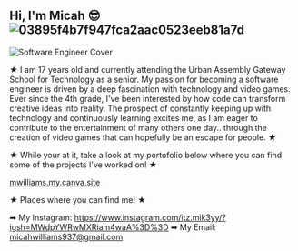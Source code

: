 ## Hi, I'm Micah 😎 ![03895f4b7f947fca2aac0523eeb81a7d](https://github.com/user-attachments/assets/ca029deb-12e5-446b-bc72-6145387f9b3a)


![Software Engineer Cover](https://github.com/user-attachments/assets/67df9815-fd51-4e38-8e94-21b5a6a2a384)


★ I am 17 years old and currently attending the Urban Assembly Gateway School for Technology as a senior. My passion for becoming a software engineer is driven by a deep fascination with technology and video games. Ever since the 4th grade, I've been interested by how code can transform creative ideas into reality. The prospect of constantly keeping up with technology and continuously learning excites me, as I am eager to contribute to the entertainment of many others one day.. through the creation of video games that can hopefully be an escape for people. ★ 

★ While your at it, take a look at my portofolio below where you can find some of the projects I've worked on! ★

[mwilliams.my.canva.site](https://mwilliams.my.canva.site/)

★ Places where you can find me! ★

➡ My Instagram: https://www.instagram.com/itz.mik3yy/?igsh=MWdpYWRwMXRiam4waA%3D%3D
➡ My Email: micahwilliams937@gmail.com
